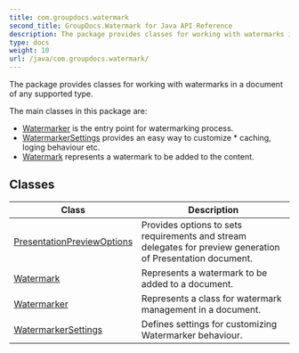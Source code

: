 ```yaml
---
title: com.groupdocs.watermark
second_title: GroupDocs.Watermark for Java API Reference
description: The package provides classes for working with watermarks in a document of any supported type.
type: docs
weight: 10
url: /java/com.groupdocs.watermark/
---
```


The package provides classes for working with watermarks in a document of any supported type.

The main classes in this package are:

 *  [Watermarker](../../com.groupdocs.watermark/watermarker) is the entry point for watermarking process.
 *  [WatermarkerSettings](../../com.groupdocs.watermark/watermarkersettings) provides an easy way to customize \* caching, loging behaviour etc.
 *  [Watermark](../../com.groupdocs.watermark/watermark) represents a watermark to be added to the content.


## Classes

| Class | Description |
| --- | --- |
| [PresentationPreviewOptions](../com.groupdocs.watermark/presentationpreviewoptions) | Provides options to sets requirements and stream delegates for preview generation of Presentation document. |
| [Watermark](../com.groupdocs.watermark/watermark) | Represents a watermark to be added to a document. |
| [Watermarker](../com.groupdocs.watermark/watermarker) | Represents a class for watermark management in a document. |
| [WatermarkerSettings](../com.groupdocs.watermark/watermarkersettings) | Defines settings for customizing Watermarker behaviour. |
